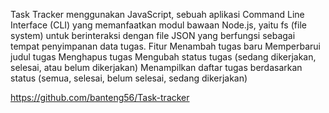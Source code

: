  Task Tracker menggunakan JavaScript, sebuah aplikasi Command Line Interface (CLI) yang memanfaatkan modul bawaan Node.js, yaitu fs (file system) untuk berinteraksi dengan file JSON yang berfungsi sebagai tempat penyimpanan data tugas.
Fitur
Menambah tugas baru
Memperbarui judul tugas
Menghapus tugas
Mengubah status tugas (sedang dikerjakan, selesai, atau belum dikerjakan)
Menampilkan daftar tugas berdasarkan status (semua, selesai, belum selesai, sedang dikerjakan)


https://github.com/banteng56/Task-tracker
